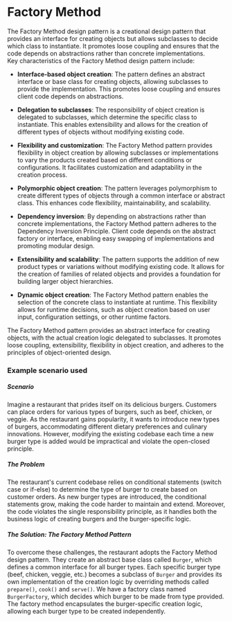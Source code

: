 # Factory Method
The Factory Method design pattern is a creational design pattern that provides an interface for creating objects but allows subclasses to decide which class to instantiate. It promotes loose coupling and ensures that the code depends on abstractions rather than concrete implementations.  
Key characteristics of the Factory Method design pattern include:
* **Interface-based object creation**: The pattern defines an abstract interface or base class for creating objects, allowing subclasses to provide the implementation. This promotes loose coupling and ensures client code depends on abstractions.

* **Delegation to subclasses**: The responsibility of object creation is delegated to subclasses, which determine the specific class to instantiate. This enables extensibility and allows for the creation of different types of objects without modifying existing code.

* **Flexibility and customization**: The Factory Method pattern provides flexibility in object creation by allowing subclasses or implementations to vary the products created based on different conditions or configurations. It facilitates customization and adaptability in the creation process.

* **Polymorphic object creation**: The pattern leverages polymorphism to create different types of objects through a common interface or abstract class. This enhances code flexibility, maintainability, and scalability.

* **Dependency inversion**: By depending on abstractions rather than concrete implementations, the Factory Method pattern adheres to the Dependency Inversion Principle. Client code depends on the abstract factory or interface, enabling easy swapping of implementations and promoting modular design.

* **Extensibility and scalability**: The pattern supports the addition of new product types or variations without modifying existing code. It allows for the creation of families of related objects and provides a foundation for building larger object hierarchies.

* **Dynamic object creation**: The Factory Method pattern enables the selection of the concrete class to instantiate at runtime. This flexibility allows for runtime decisions, such as object creation based on user input, configuration settings, or other runtime factors.

The Factory Method pattern provides an abstract interface for creating objects, with the actual creation logic delegated to subclasses. It promotes loose coupling, extensibility, flexibility in object creation, and adheres to the principles of object-oriented design.

### Example scenario used
##### Scenario
Imagine a restaurant that prides itself on its delicious burgers. Customers can place orders for various types of burgers, such as beef, chicken, or veggie. As the restaurant gains popularity, it wants to introduce new types of burgers, accommodating different dietary preferences and culinary innovations. However, modifying the existing codebase each time a new burger type is added would be impractical and violate the open-closed principle.

##### The Problem
The restaurant's current codebase relies on conditional statements (switch case or if-else) to determine the type of burger to create based on customer orders. As new burger types are introduced, the conditional statements grow, making the code harder to maintain and extend. Moreover, the code violates the single responsibility principle, as it handles both the business logic of creating burgers and the burger-specific logic.

##### The Solution: The Factory Method Pattern
To overcome these challenges, the restaurant adopts the Factory Method design pattern. They create an abstract base class called `Burger`, which defines a common interface for all burger types. Each specific burger type (beef, chicken, veggie, etc.) becomes a subclass of `Burger` and provides its own implementation of the creation logic by overriding methods called `prepare()`, `cook()` and `serve()`. We have a factory class named `BurgerFactory`, which decides which burger to be made from type provided. The factory method encapsulates the burger-specific creation logic, allowing each burger type to be created independently.